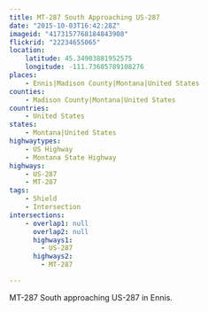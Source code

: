 ```yaml
---
title: MT-287 South Approaching US-287
date: "2015-10-03T16:42:28Z"
imageid: "4173157768184843908"
flickrid: "22234655065"
location:
    latitude: 45.34903881952575
    longitude: -111.73685789108276
places:
    - Ennis|Madison County|Montana|United States
counties:
    - Madison County|Montana|United States
countries:
    - United States
states:
    - Montana|United States
highwaytypes:
    - US Highway
    - Montana State Highway
highways:
    - US-287
    - MT-287
tags:
    - Shield
    - Intersection
intersections:
    - overlap1: null
      overlap2: null
      highways1:
        - US-287
      highways2:
        - MT-287

---
```

MT-287 South approaching US-287 in Ennis.